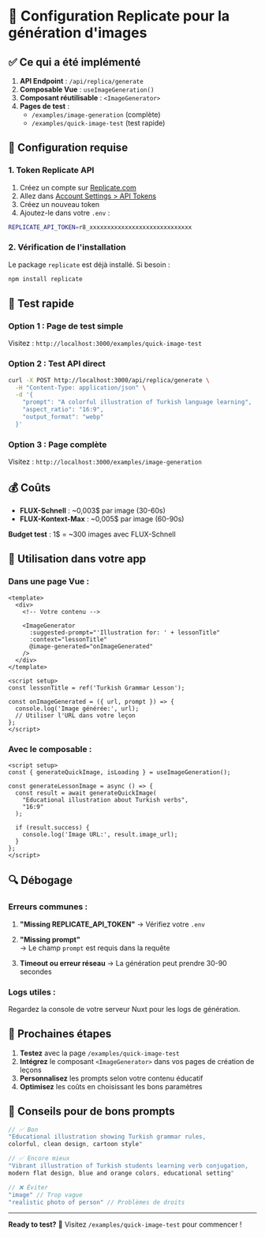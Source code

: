 # 🚀 Configuration Replicate pour la génération d'images

## ✅ Ce qui a été implémenté

1. **API Endpoint** : `/api/replica/generate`
2. **Composable Vue** : `useImageGeneration()`  
3. **Composant réutilisable** : `<ImageGenerator>`
4. **Pages de test** : 
   - `/examples/image-generation` (complète)
   - `/examples/quick-image-test` (test rapide)

## 🔧 Configuration requise

### 1. Token Replicate API

1. Créez un compte sur [Replicate.com](https://replicate.com)
2. Allez dans [Account Settings > API Tokens](https://replicate.com/account/api-tokens)
3. Créez un nouveau token
4. Ajoutez-le dans votre `.env` :

```bash
REPLICATE_API_TOKEN=r8_xxxxxxxxxxxxxxxxxxxxxxxxxxxxx
```

### 2. Vérification de l'installation

Le package `replicate` est déjà installé. Si besoin :
```bash
npm install replicate
```

## 🧪 Test rapide

### Option 1 : Page de test simple
Visitez : `http://localhost:3000/examples/quick-image-test`

### Option 2 : Test API direct
```bash
curl -X POST http://localhost:3000/api/replica/generate \
  -H "Content-Type: application/json" \
  -d '{
    "prompt": "A colorful illustration of Turkish language learning",
    "aspect_ratio": "16:9",
    "output_format": "webp"
  }'
```

### Option 3 : Page complète
Visitez : `http://localhost:3000/examples/image-generation`

## 💰 Coûts

- **FLUX-Schnell** : ~0,003$ par image (30-60s)
- **FLUX-Kontext-Max** : ~0,005$ par image (60-90s)

**Budget test** : 1$ = ~300 images avec FLUX-Schnell

## 🎯 Utilisation dans votre app

### Dans une page Vue :
```vue
<template>
  <div>
    <!-- Votre contenu -->
    
    <ImageGenerator 
      :suggested-prompt="'Illustration for: ' + lessonTitle"
      :context="lessonTitle"
      @image-generated="onImageGenerated"
    />
  </div>
</template>

<script setup>
const lessonTitle = ref('Turkish Grammar Lesson');

const onImageGenerated = ({ url, prompt }) => {
  console.log('Image générée:', url);
  // Utiliser l'URL dans votre leçon
};
</script>
```

### Avec le composable :
```vue
<script setup>
const { generateQuickImage, isLoading } = useImageGeneration();

const generateLessonImage = async () => {
  const result = await generateQuickImage(
    "Educational illustration about Turkish verbs", 
    "16:9"
  );
  
  if (result.success) {
    console.log('Image URL:', result.image_url);
  }
};
</script>
```

## 🔍 Débogage

### Erreurs communes :

1. **"Missing REPLICATE_API_TOKEN"**
   → Vérifiez votre `.env`

2. **"Missing prompt"**  
   → Le champ `prompt` est requis dans la requête

3. **Timeout ou erreur réseau**
   → La génération peut prendre 30-90 secondes

### Logs utiles :
Regardez la console de votre serveur Nuxt pour les logs de génération.

## 📝 Prochaines étapes

1. **Testez** avec la page `/examples/quick-image-test`
2. **Intégrez** le composant `<ImageGenerator>` dans vos pages de création de leçons
3. **Personnalisez** les prompts selon votre contenu éducatif
4. **Optimisez** les coûts en choisissant les bons paramètres

## 🎨 Conseils pour de bons prompts

```javascript
// ✅ Bon
"Educational illustration showing Turkish grammar rules, 
colorful, clean design, cartoon style"

// ✅ Encore mieux  
"Vibrant illustration of Turkish students learning verb conjugation, 
modern flat design, blue and orange colors, educational setting"

// ❌ Éviter
"image" // Trop vague
"realistic photo of person" // Problèmes de droits
```

---

**Ready to test?** 🚀 Visitez `/examples/quick-image-test` pour commencer !
